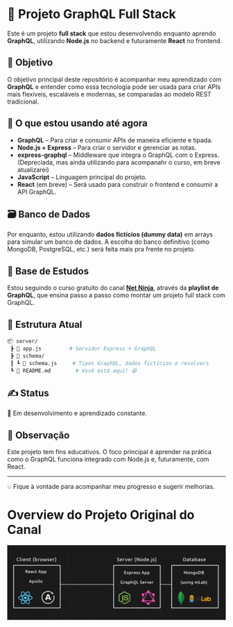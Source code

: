 # 📘 Projeto GraphQL Full Stack

Este é um projeto **full stack** que estou desenvolvendo enquanto aprendo **GraphQL**, utilizando **Node.js** no backend e futuramente **React** no frontend.

## 🚀 Objetivo

O objetivo principal deste repositório é acompanhar meu aprendizado com **GraphQL** e entender como essa tecnologia pode ser usada para criar APIs mais flexíveis, escaláveis e modernas, se comparadas ao modelo REST tradicional.

## 🧠 O que estou usando até agora

- **GraphQL** – Para criar e consumir APIs de maneira eficiente e tipada.
- **Node.js + Express** – Para criar o servidor e gerenciar as rotas.
- **express-graphql** – Middleware que integra o GraphQL com o Express. (Depreciada, mas ainda utilizando para acompanahr o curso, em breve atualizarei)
- **JavaScript** – Linguagem principal do projeto.
- **React** (em breve) – Será usado para construir o frontend e consumir a API GraphQL.

## 🗃️ Banco de Dados

Por enquanto, estou utilizando **dados fictícios (dummy data)** em arrays para simular um banco de dados. A escolha do banco definitivo (como MongoDB, PostgreSQL, etc.) será feita mais pra frente no projeto.

## 🎥 Base de Estudos

Estou seguindo o curso gratuito do canal [**Net Ninja**](https://www.youtube.com/@NetNinja), através da **playlist de GraphQL**, que ensina passo a passo como montar um projeto full stack com GraphQL.

## 📁 Estrutura Atual

```bash
📦 server/
 ┣ 📜 app.js         # Servidor Express + GraphQL
 ┣ 📂 schema/
 ┃ ┗ 📜 schema.js     # Tipos GraphQL, dados fictícios e resolvers
 ┗ 📜 README.md        # Você está aqui! 😄

```

## ✍️ Status

🔧 Em desenvolvimento e aprendizado constante.

## 📌 Observação

Este projeto tem fins educativos. O foco principal é aprender na prática como o GraphQL funciona integrado com Node.js e, futuramente, com React.

---

💡 Fique à vontade para acompanhar meu progresso e sugerir melhorias.

# Overview do Projeto Original do Canal

![alt text](/assets/image.png)
